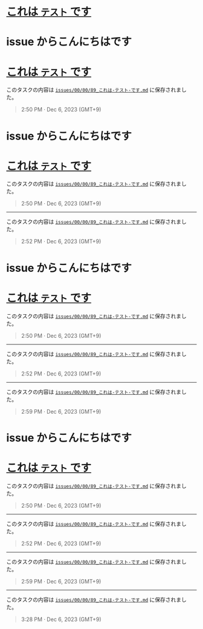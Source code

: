 # [これは `テスト` です](https://github.com/noraworld/github-actions-sandbox/issues/89)

# issue からこんにちはです
# [これは `テスト` です](https://github.com/noraworld/github-actions-sandbox/issues/89)
このタスクの内容は [`issues/00/00/89_これは-テスト-です.md`](https://github.com/noraworld/github-actions-sandbox/blob/main/issues/00/00/89_これは-テスト-です.md) に保存されました。

> 2:50 PM · Dec 6, 2023 (GMT+9)

# issue からこんにちはです
# [これは `テスト` です](https://github.com/noraworld/github-actions-sandbox/issues/89)
このタスクの内容は [`issues/00/00/89_これは-テスト-です.md`](https://github.com/noraworld/github-actions-sandbox/blob/main/issues/00/00/89_これは-テスト-です.md) に保存されました。

> 2:50 PM · Dec 6, 2023 (GMT+9)

---

このタスクの内容は [`issues/00/00/89_これは-テスト-です.md`](https://github.com/noraworld/github-actions-sandbox/blob/main/issues/00/00/89_これは-テスト-です.md) に保存されました。

> 2:52 PM · Dec 6, 2023 (GMT+9)

# issue からこんにちはです
# [これは `テスト` です](https://github.com/noraworld/github-actions-sandbox/issues/89)
このタスクの内容は [`issues/00/00/89_これは-テスト-です.md`](https://github.com/noraworld/github-actions-sandbox/blob/main/issues/00/00/89_これは-テスト-です.md) に保存されました。

> 2:50 PM · Dec 6, 2023 (GMT+9)

---

このタスクの内容は [`issues/00/00/89_これは-テスト-です.md`](https://github.com/noraworld/github-actions-sandbox/blob/main/issues/00/00/89_これは-テスト-です.md) に保存されました。

> 2:52 PM · Dec 6, 2023 (GMT+9)

---

このタスクの内容は [`issues/00/00/89_これは-テスト-です.md`](https://github.com/noraworld/github-actions-sandbox/blob/main/issues/00/00/89_これは-テスト-です.md) に保存されました。

> 2:59 PM · Dec 6, 2023 (GMT+9)

# issue からこんにちはです
# [これは `テスト` です](https://github.com/noraworld/github-actions-sandbox/issues/89)
このタスクの内容は [`issues/00/00/89_これは-テスト-です.md`](https://github.com/noraworld/github-actions-sandbox/blob/main/issues/00/00/89_これは-テスト-です.md) に保存されました。

> 2:50 PM · Dec 6, 2023 (GMT+9)

---

このタスクの内容は [`issues/00/00/89_これは-テスト-です.md`](https://github.com/noraworld/github-actions-sandbox/blob/main/issues/00/00/89_これは-テスト-です.md) に保存されました。

> 2:52 PM · Dec 6, 2023 (GMT+9)

---

このタスクの内容は [`issues/00/00/89_これは-テスト-です.md`](https://github.com/noraworld/github-actions-sandbox/blob/main/issues/00/00/89_これは-テスト-です.md) に保存されました。

> 2:59 PM · Dec 6, 2023 (GMT+9)

---

このタスクの内容は [`issues/00/00/89_これは-テスト-です.md`](https://github.com/noraworld/github-actions-sandbox/blob/main/issues/00/00/89_これは-テスト-です.md) に保存されました。

> 3:28 PM · Dec 6, 2023 (GMT+9)
